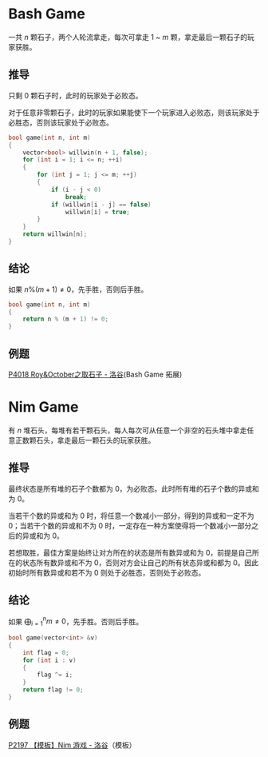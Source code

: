 # Bash Game

一共 $n$ 颗石子，两个人轮流拿走，每次可拿走 $1$ ~ $m$ 颗，拿走最后一颗石子的玩家获胜。

## 推导

只剩 $0$ 颗石子时，此时的玩家处于必败态。

对于任意非零颗石子，此时的玩家如果能使下一个玩家进入必败态，则该玩家处于必胜态，否则该玩家处于必败态。

```c++
bool game(int n, int m)
{
	vector<bool> willwin(n + 1, false);
	for (int i = 1; i <= n; ++i)
	{
		for (int j = 1; j <= m; ++j)
		{
			if (i - j < 0)
				break;
			if (willwin[i - j] == false)
				willwin[i] = true;
		}
	}
	return willwin[n];
}
```

## 结论

如果 $n \% (m + 1) \neq 0$，先手胜，否则后手胜。

```c++
bool game(int n, int m)
{
	return n % (m + 1) != 0;
}
```

## 例题

[P4018 Roy&October之取石子 - 洛谷](https://www.luogu.com.cn/problem/P4018)(Bash Game 拓展)

# Nim Game

有 $n$ 堆石头，每堆有若干颗石头，每人每次可从任意一个非空的石头堆中拿走任意正数颗石头，拿走最后一颗石头的玩家获胜。

## 推导

最终状态是所有堆的石子个数都为 $0$，为必败态。此时所有堆的石子个数的异或和为 $0$。

当若干个数的异或和为 $0$ 时，将任意一个数减小一部分，得到的异或和一定不为 $0$；当若干个数的异或和不为 $0$ 时，一定存在一种方案使得将一个数减小一部分之后的异或和为 $0$。

若想取胜，最佳方案是始终让对方所在的状态是所有数异或和为 $0$，前提是自己所在的状态所有数异或和不为 $0$，否则对方会让自己的所有状态异或和都为 $0$。因此初始时所有数异或和若不为 $0$ 则处于必胜态，否则处于必败态。

## 结论

如果 $\bigoplus_{i = 1}^{n} m \neq 0$，先手胜。否则后手胜。

```c++
bool game(vector<int> &v)
{
	int flag = 0;
	for (int i : v)
	{
		flag ^= i;
	}
	return flag != 0;
}
```

## 例题

[P2197 【模板】Nim 游戏 - 洛谷](https://www.luogu.com.cn/problem/P2197)（模板）